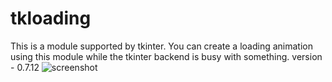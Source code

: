 # tkloading
This is a module supported by tkinter. You can create a loading animation using this module while the tkinter backend is busy with something.
version - 0.7.12
![screenshot](https://user-images.githubusercontent.com/12501465/205357845-c1b5942d-0ebf-4bb2-8f99-42f6d8f59f0e.PNG)

